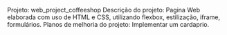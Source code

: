 Projeto: web_project_coffeeshop
Descrição do projeto: Pagina Web elaborada com uso de HTML e CSS, utilizando flexbox, estilização, iframe, formulários.
Planos de melhoria do projeto: Implementar um cardaprio.
